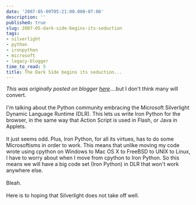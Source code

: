 ```yaml
---
date: '2007-05-09T05:21:00.000-07:00'
description: ''
published: true
slug: 2007-05-dark-side-begins-its-seduction
tags:
- silverlight
- python
- ironpython
- microsoft
- legacy-blogger
time_to_read: 5
title: The Dark Side begins its seduction...
---
```


*This was originally posted on blogger [here](https://pydanny.blogspot.com/2007/05/dark-side-begins-its-seduction.html)*....but I don't think many will convert.<br /><br />I'm talking about the Python community embracing the Microsoft Silverlight Dynamic Language Runtime (DLR).  This lets us write Iron Python for the browser, in the same way that Action Script is used in Flash, or Java in Applets.<br /><br />It just seems odd.  Plus, Iron Python, for all its virtues, has to do some Microsoftisms in order to work.  This means that unlike moving my code wrote using cpython on Windows to Mac OS X to FreeBSD to UNIX to Linux, I have to worry about when I move from cpython to Iron Python.  So this means we will have a big code set (Iron Python) in DLR that won't work anywhere else.<br /><br />Bleah.<br /><br />Here is to hoping that Silverlight does not take off well.
